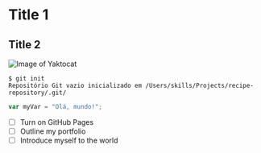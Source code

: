 # Title 1 
## Title 2
![Image of Yaktocat](https://octodex.github.com/images/yaktocat.png)
```
$ git init
Repositório Git vazio inicializado em /Users/skills/Projects/recipe-repository/.git/
```

``` javascript
var myVar = "Olá, mundo!";
```
- [ ] Turn on GitHub Pages
- [ ] Outline my portfolio
- [ ] Introduce myself to the world

